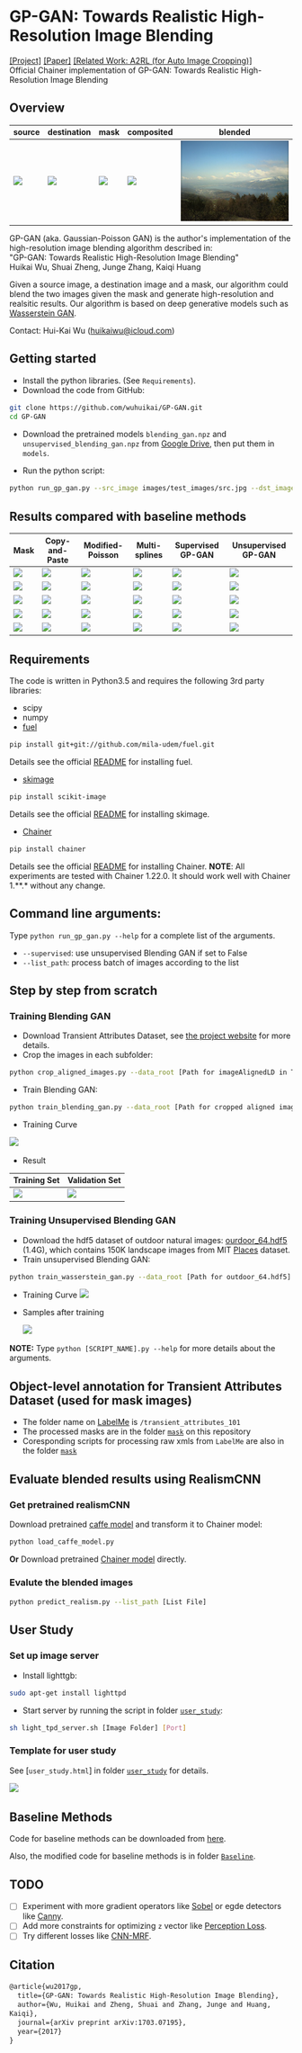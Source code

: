 # GP-GAN: Towards Realistic High-Resolution Image Blending
[[Project]](https://wuhuikai.github.io/GP-GAN-Project/)   [[Paper]](https://arxiv.org/abs/1703.07195)   [[Related Work: A2RL (for Auto Image Cropping)]](https://github.com/wuhuikai/TF-A2RL)  
Official Chainer implementation of GP-GAN: Towards Realistic High-Resolution Image Blending

## Overview

| source | destination | mask | composited | blended |
| --- | --- | --- | --- | --- |
| ![](images/test_images/src.jpg) | ![](images/test_images/dst.jpg) | ![](images/test_images/mask_display.png) | ![](images/test_images/copy-paste.png) | ![](images/test_images/result.png) |

GP-GAN (aka. Gaussian-Poisson GAN) is the author's implementation of the high-resolution image blending algorithm described in:  
"GP-GAN: Towards Realistic High-Resolution Image Blending"   
Huikai Wu, Shuai Zheng, Junge Zhang, Kaiqi Huang

Given a source image, a destination image and a mask, our algorithm could blend the two images given the mask and generate high-resolution and realsitic results. Our algorithm is based on deep generative models such as [Wasserstein GAN](https://arxiv.org/abs/1701.07875).

Contact: Hui-Kai Wu (huikaiwu@icloud.com)

## Getting started
* Install the python libraries. (See `Requirements`).
* Download the code from GitHub:
```bash
git clone https://github.com/wuhuikai/GP-GAN.git
cd GP-GAN
```
* Download the pretrained models `blending_gan.npz` and `unsupervised_blending_gan.npz` from [Google Drive](https://drive.google.com/open?id=0Bybnpq8dvwudVjBHNWNHUmVSV28), then put them in `models`.

* Run the python script:
``` bash
python run_gp_gan.py --src_image images/test_images/src.jpg --dst_image images/test_images/dst.jpg --mask_image images/test_images/mask.png --blended_image images/test_images/result.png
```

## Results compared with baseline methods

| Mask | Copy-and-Paste | Modified-Poisson | Multi-splines | Supervised GP-GAN | Unsupervised GP-GAN |
| --- | --- | --- | --- | --- | --- |
| ![](images/result_comparison/740_mask.png) | ![](images/result_comparison/740_copy-paste.png) | ![](images/result_comparison/740_modified-poisson.png) | ![](images/result_comparison/740_multi-splines.png) | ![](images/result_comparison/740_poisson-gan-encoder.png) | ![](images/result_comparison/740_poisson-gan-wgan.png) |
| ![](images/result_comparison/2357_mask.png) | ![](images/result_comparison/2357_copy-paste.png) | ![](images/result_comparison/2357_modified-poisson.png) | ![](images/result_comparison/2357_multi-splines.png) | ![](images/result_comparison/2357_poisson-gan-encoder.png) | ![](images/result_comparison/2357_poisson-gan-wgan.png) |
| ![](images/result_comparison/1550_mask.png) | ![](images/result_comparison/1550_copy-paste.png) | ![](images/result_comparison/1550_modified-poisson.png) | ![](images/result_comparison/1550_multi-splines.png) | ![](images/result_comparison/1550_poisson-gan-encoder.png) | ![](images/result_comparison/1550_poisson-gan-wgan.png) |
| ![](images/result_comparison/1920_mask.png) | ![](images/result_comparison/1920_copy-paste.png) | ![](images/result_comparison/1920_modified-poisson.png) | ![](images/result_comparison/1920_multi-splines.png) | ![](images/result_comparison/1920_poisson-gan-encoder.png) | ![](images/result_comparison/1920_poisson-gan-wgan.png) |
| ![](images/result_comparison/1153_mask.png) | ![](images/result_comparison/1153_copy-paste.png) | ![](images/result_comparison/1153_modified-poisson.png) | ![](images/result_comparison/1153_multi-splines.png) | ![](images/result_comparison/1153_poisson-gan-encoder.png) | ![](images/result_comparison/1153_poisson-gan-wgan.png) |

## Requirements
The code is written in Python3.5 and requires the following 3rd party libraries:
* scipy
* numpy
* [fuel](http://fuel.readthedocs.io/en/latest/index.html)
```bash
pip install git+git://github.com/mila-udem/fuel.git
```
Details see the official [README](http://fuel.readthedocs.io/en/latest/setup.html) for installing fuel.
* [skimage](http://scikit-image.org/)
```bash
pip install scikit-image
```
Details see the official [README](https://github.com/scikit-image/scikit-image) for installing skimage.
* [Chainer](http://chainer.org/)
```bash
pip install chainer
```
Details see the official [README](https://github.com/pfnet/chainer) for installing Chainer. **NOTE**: All experiments are tested with Chainer 1.22.0. It should work well with Chainer 1.**.* without any change.
## Command line arguments:
Type `python run_gp_gan.py --help` for a complete list of the arguments.
* `--supervised`: use unsupervised Blending GAN if set to False
* `--list_path`: process batch of images according to the list

## Step by step from scratch
### Training Blending GAN
* Download Transient Attributes Dataset, see [the project website](http://transattr.cs.brown.edu/) for more details.
* Crop the images in each subfolder:
```bash
python crop_aligned_images.py --data_root [Path for imageAlignedLD in Transient Attributes Dataset]
```
* Train Blending GAN:
```bash
python train_blending_gan.py --data_root [Path for cropped aligned images of Transient Attributes Dataset]
```
* Training Curve

![](images/blending_gan_result/loss.png)
* Result

| Training Set | Validation Set |
| --- | --- |
| ![](images/blending_gan_result/train.png) | ![](images/blending_gan_result/val.png) |

### Training Unsupervised Blending GAN
* Download the hdf5 dataset of outdoor natural images: [ourdoor_64.hdf5](https://people.eecs.berkeley.edu/~junyanz/projects/gvm/datasets/outdoor_64.zip) (1.4G), which contains 150K landscape images from MIT [Places](http://places.csail.mit.edu/) dataset. 
* Train unsupervised Blending GAN:
```bash
python train_wasserstein_gan.py --data_root [Path for outdoor_64.hdf5]
```
* Training Curve
![](images/unsupervised_gan_result/d_loss.png)
* Samples after training

  ![](images/unsupervised_gan_result/samples.png)

**NOTE:** Type `python [SCRIPT_NAME].py --help` for more details about the arguments.

## Object-level annotation for Transient Attributes Dataset (used for mask images)
* The folder name on [LabelMe](http://labelme.csail.mit.edu/Release3.0/) is `/transient_attributes_101`
* The processed masks are in the folder [`mask`](mask) on this repository
* Coresponding scripts for processing raw xmls from `LabelMe` are also in the folder [`mask`](mask)

## Evaluate blended results using RealismCNN
### Get pretrained realismCNN
Download pretrained [caffe model](http://www.eecs.berkeley.edu/~junyanz/projects/realism/realismCNN_models.zip) and transform it to Chainer model:
```bash
python load_caffe_model.py
```
**Or**
Download pretrained [Chainer model](https://drive.google.com/open?id=0Bybnpq8dvwudVjBHNWNHUmVSV28) directly.
### Evalute the blended images
```bash
python predict_realism.py --list_path [List File]
```

## User Study
### Set up image server
* Install lighttgb:
```bash
sudo apt-get install lighttpd
```
* Start server by running the script in folder [`user_study`](user_study):
```bash
sh light_tpd_server.sh [Image Folder] [Port]
```
### Template for user study
See [`user_study.html`] in folder [`user_study`](user_study) for details.

![](user_study/user_study.png)

## Baseline Methods
Code for baseline methods can be downloaded from [here](http://cg.cs.tsinghua.edu.cn/blending/).

Also, the modified code for baseline methods is in folder [`Baseline`](Baseline).

## TODO
- [ ] Experiment with more gradient operators like [Sobel](https://en.wikipedia.org/wiki/Sobel_operator) or egde detectors like [Canny](https://en.wikipedia.org/wiki/Canny_edge_detector).
- [ ] Add more constraints for optimizing `z` vector like [Perception Loss](http://cs.stanford.edu/people/jcjohns/eccv16/).
- [ ] Try different losses like [CNN-MRF](https://github.com/chuanli11/CNNMRF).

## Citation
```
@article{wu2017gp,
  title={GP-GAN: Towards Realistic High-Resolution Image Blending},
  author={Wu, Huikai and Zheng, Shuai and Zhang, Junge and Huang, Kaiqi},
  journal={arXiv preprint arXiv:1703.07195},
  year={2017}
}
```
